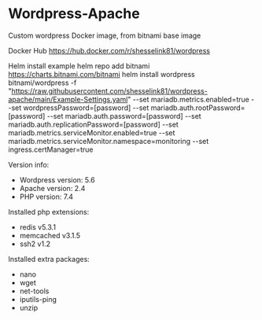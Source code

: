 # Wordpress-Apache
Custom wordpress Docker image, from bitnami base image

Docker Hub
https://hub.docker.com/r/shesselink81/wordpress

Helm install example
helm repo add bitnami https://charts.bitnami.com/bitnami
helm install wordpress bitnami/wordpress -f "https://raw.githubusercontent.com/shesselink81/wordpress-apache/main/Example-Settings.yaml" --set mariadb.metrics.enabled=true --set wordpressPassword=[password] --set mariadb.auth.rootPassword=[password] --set mariadb.auth.password=[password] --set mariadb.auth.replicationPassword=[password] --set mariadb.metrics.serviceMonitor.enabled=true --set mariadb.metrics.serviceMonitor.namespace=monitoring --set ingress.certManager=true

Version info:
* Wordpress version:  5.6
* Apache version:     2.4
* PHP version:        7.4

Installed php extensions:
* redis v5.3.1
* memcached v3.1.5
* ssh2 v1.2
  
Installed extra packages:
* nano
* wget
* net-tools
* iputils-ping
* unzip

